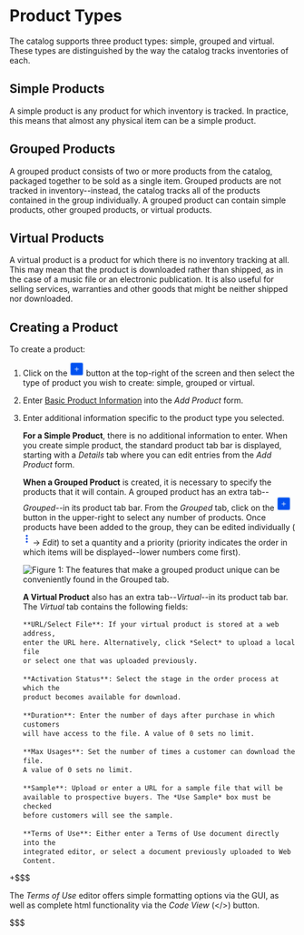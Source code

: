 # Product Types

The catalog supports three product types: simple, grouped and virtual. These
types are distinguished by the way the catalog tracks inventories of each.

## Simple Products

A simple product is any product for which inventory is tracked. In practice,
this means that almost any physical item can be a simple product. 

## Grouped Products

A grouped product consists of two or more products from the catalog,
packaged together to be sold as a single item.  Grouped products are not tracked
in inventory--instead, the catalog tracks all of the products contained in the
group individually. A grouped product can contain simple products, other grouped
products, or virtual products.

## Virtual Products

A virtual product is a product for which there is no inventory tracking at all.
This may mean that the product is downloaded rather than shipped, as in the case
of a music file or an electronic publication. It is also useful for selling
services, warranties and other goods that might be neither shipped nor
downloaded.

## Creating a Product

To create a product:

1. Click on the ![Add](../../../../images/icon-add.png) button at the top-right
   of the screen and then select the type of product you wish to create: simple,
   grouped or virtual.

2. Enter [Basic Product Information](discover/portal/-/knowledge_base/7_1/basic-product-information)
   into the *Add Product* form.

3. Enter additional information specific to the product type you selected.

   **For a Simple Product**, there is no additional information to enter. When
   you create simple product, the standard product tab bar is displayed,
   starting with a *Details* tab where you can edit entries from the *Add
   Product* form.

   **When a Grouped Product** is created, it is necessary to specify the
   products that it will contain. A grouped product has an extra
   tab--*Grouped*--in its product tab bar. From the *Grouped* tab, click on the
   ![Add](../../../../images/icon-add.png) button in the upper-right to select
   any number of products. Once products have been added to the group, they can
   be edited individually (![options](../../../../images/icon-options.png)
   &rarr; *Edit*) to set a quantity and a priority (priority indicates the order
   in which items will be displayed--lower numbers come first).

   ![Figure 1: The features that make a grouped product unique can be conveniently found in the *Grouped* tab.](../../../../images/grouped-product.png)

   **A Virtual Product** also has an extra tab--*Virtual*--in its
   product tab bar. The *Virtual* tab contains the following fields:

       **URL/Select File**: If your virtual product is stored at a web address,
       enter the URL here. Alternatively, click *Select* to upload a local file
       or select one that was uploaded previously.

       **Activation Status**: Select the stage in the order process at which the
       product becomes available for download.

       **Duration**: Enter the number of days after purchase in which customers
       will have access to the file. A value of 0 sets no limit.

       **Max Usages**: Set the number of times a customer can download the file.
       A value of 0 sets no limit.

       **Sample**: Upload or enter a URL for a sample file that will be
       available to prospective buyers. The *Use Sample* box must be checked
       before customers will see the sample.

       **Terms of Use**: Either enter a Terms of Use document directly into the
       integrated editor, or select a document previously uploaded to Web
       Content.

+$$$

The *Terms of Use* editor offers simple formatting options via the GUI, as well
as complete html functionality via the *Code View* (</>) button.

$$$
